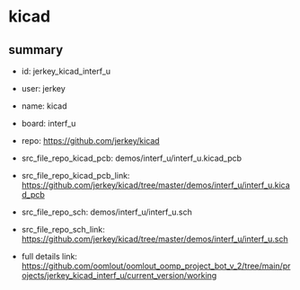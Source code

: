 # kicad
 
## summary 
* id: jerkey_kicad_interf_u
* user: jerkey
* name: kicad
* board: interf_u
* repo: https://github.com/jerkey/kicad
* src_file_repo_kicad_pcb: demos/interf_u/interf_u.kicad_pcb
* src_file_repo_kicad_pcb_link: https://github.com/jerkey/kicad/tree/master/demos/interf_u/interf_u.kicad_pcb


* src_file_repo_sch: demos/interf_u/interf_u.sch
* src_file_repo_sch_link: https://github.com/jerkey/kicad/tree/master/demos/interf_u/interf_u.sch
* full details link: https://github.com/oomlout/oomlout_oomp_project_bot_v_2/tree/main/projects/jerkey_kicad_interf_u/current_version/working  








